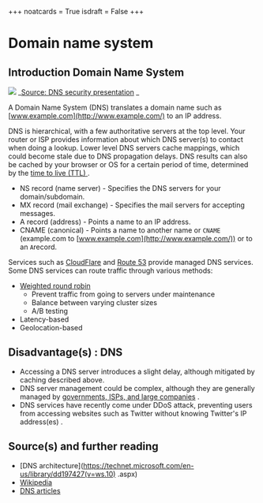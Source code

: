 +++
noatcards = True
isdraft = False
+++

# Domain name system

## Introduction Domain Name System

![](https://camo.githubusercontent.com/fae27d1291ed38dd120595d692eacd2505cd3a9c/687474703a2f2f692e696d6775722e636f6d2f494f794c6a34692e6a7067)
_[Source: DNS security presentation](http://www.slideshare.net/srikrupa5/dns-security-presentation-issa) _

A Domain Name System (DNS) translates a domain name such as [www.example.com](http://www.example.com/)  to an IP address.

DNS is hierarchical, with a few authoritative servers at the top level. Your router or ISP provides information about which DNS server(s) to contact when doing a lookup. Lower level DNS servers cache mappings, which could become stale due to DNS propagation delays. DNS results can also be cached by your browser or OS for a certain period of time, determined by the [time to live (TTL) ](https://en.wikipedia.org/wiki/Time_to_live) .

- NS record (name server)  - Specifies the DNS servers for your domain/subdomain.
- MX record (mail exchange)  - Specifies the mail servers for accepting messages.
- A record (address)  - Points a name to an IP address.
- CNAME (canonical)  - Points a name to another name or `CNAME` (example.com to [www.example.com](http://www.example.com/)) or to an `A`record.

Services such as [CloudFlare](https://www.cloudflare.com/dns/)  and [Route 53](https://aws.amazon.com/route53/)  provide managed DNS services. Some DNS services can route traffic through various methods:

- [Weighted round robin](http://g33kinfo.com/info/archives/2657) 
    - Prevent traffic from going to servers under maintenance
    - Balance between varying cluster sizes
    - A/B testing
- Latency-based
- Geolocation-based

## Disadvantage(s) : DNS

- Accessing a DNS server introduces a slight delay, although mitigated by caching described above.
- DNS server management could be complex, although they are generally managed by [governments, ISPs, and large companies](http://superuser.com/questions/472695/who-controls-the-dns-servers/472729) .
- DNS services have recently come under DDoS attack, preventing users from accessing websites such as Twitter without knowing Twitter's IP address(es) .

## Source(s) and further reading

- [DNS architecture](https://technet.microsoft.com/en-us/library/dd197427(v=ws.10) .aspx) 
- [Wikipedia](https://en.wikipedia.org/wiki/Domain_Name_System) 
- [DNS articles](https://support.dnsimple.com/categories/dns/) 